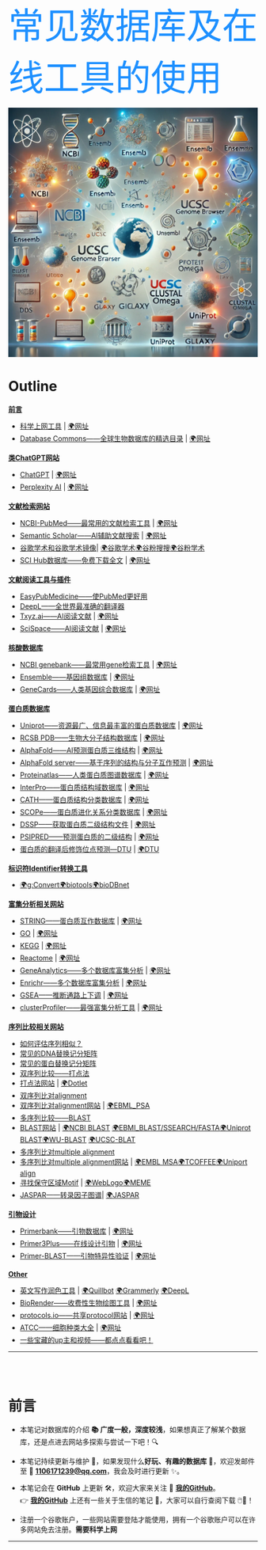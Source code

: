 <span style="font-size:72px; color:#1E90FF;">常见数据库及在线工具的使用</span>

<img src="./picture/176.png" width="600"/>

# Outline

**[前言](#前言)**

- [科学上网工具](#科学上网工具) | [🌍网址](https://duangcloud.site/#/dashboard)
- [Database Commons——全球生物数据库的精选目录](#Database-Commons——全球生物数据库的精选目录) | [🌍网址](https://ngdc.cncb.ac.cn/databasecommons/help)



**[类ChatGPT网站](#类ChatGPT网站)**

- [ChatGPT](#ChatGPT) | [🌍网址](https://chatgpt.com/)
- [Perplexity AI](#Perplexity-AI) | [🌍网址](https://www.perplexity.ai/)



**[文献检索网站](#文献检索网站)**

- [NCBI-PubMed——最常用的文献检索工具](#NCBI-PubMed——最常用的文献检索工具) | [🌍网址](https://pubmed.ncbi.nlm.nih.gov/)
- [Semantic Scholar——AI辅助文献搜索](#Semantic-Scholar——AI辅助文献搜索) | [🌍网址](https://www.semanticscholar.org/)
- [谷歌学术和谷歌学术镜像](#谷歌学术和谷歌学术镜像)| [🌍谷歌学术](#https://scholar.google.com.hk/?hl=zh-CN)[🌍谷粉搜搜](#http://gfsoso.me/)[🌍谷粉学术](https://gfsoso.99lb.net/)
- [SCI Hub数据库——免费下载全文](#SCI-Hub数据库——免费下载全文) | [🌍网址](https://tool.yovisun.com/scihub/)



**[文献阅读工具与插件](#文献阅读工具与插件)**

- [EasyPubMedicine——使PubMed更好用](#EasyPubMedicine——使PubMed更好用)
- [DeepL——全世界最准确的翻译器](#DeepL——全世界最准确的翻译器)
- [Txyz.ai——AI阅读文献](#Txyz.ai——AI阅读文献) | [🌍网址](https://app.txyz.ai/)
- [SciSpace——AI阅读文献](#SciSpace——AI阅读文献) | [🌍网址](https://typeset.io/)



**[核酸数据库](#核酸数据库)**

- [NCBI genebank——最常用gene检索工具](#NCBI-genebank——最常用gene检索工具) | [🌍网址](https://www.ncbi.nlm.nih.gov/genbank/)
- [Ensemble——基因组数据库](#Ensemble——基因组数据库) | [🌍网址](https://www.ensembl.org/index.html)
- [GeneCards——人类基因综合数据库](#GeneCards——人类基因综合数据库) | [🌍网址](https://www.genecards.org/)



**[蛋白质数据库](#蛋白质数据库)**

- [Uniprot——资源最广、信息最丰富的蛋白质数据库](#Uniprot——资源最广、信息最丰富的蛋白质数据库) | [🌍网址](https://www.uniprot.org/)
- [RCSB PDB——生物大分子结构数据库](#RCSB-PDB——生物大分子结构数据库) | [🌍网址](https://www.rcsb.org/)
- [AlphaFold——AI预测蛋白质三维结构](#AlphaFold——AI预测蛋白质三维结构) | [🌍网址](https://alphafold.ebi.ac.uk/)
- [AlphaFold server——基于序列的结构与分子互作预测](#AlphaFold-server——基于序列的结构与分子互作预测) | [🌍网址](https://alphafoldserver.com/)
- [Proteinatlas——人类蛋白质图谱数据库](#Proteinatlas——人类蛋白质图谱数据库) | [🌍网址](https://www.proteinatlas.org/)
- [InterPro——蛋白质结构域数据库](#InterPro——蛋白质结构域数据库) | [🌍网址](https://www.ebi.ac.uk/interpro/)
- [CATH——蛋白质结构分类数据库](#CATH——蛋白质结构分类数据库) | [🌍网址](https://cathdb.info/)
- [SCOPe——蛋白质进化关系分类数据库](#SCOPe——蛋白质进化关系分类数据库) | [🌍网址](https://scop.berkeley.edu/)
- [DSSP——获取蛋白质二级结构文件](#DSSP——获取蛋白质二级结构文件) | [🌍网址](https://swift.cmbi.umcn.nl/gv/dssp/)
- [PSIPRED——预测蛋白质的二级结构](#PSIPRED——预测蛋白质的二级结构) | [🌍网址](http://bioinf.cs.ucl.ac.uk/psipred/)
- [蛋白质的翻译后修饰位点预测—DTU](#蛋白质的翻译后修饰位点预测—DTU) | [🌍DTU](https://services.healthtech.dtu.dk/)



**[标识符Identifier转换工具](#标识符Identifier转换工具)**

- [🌍g:Convert](https://biit.cs.ut.ee/gprofiler/convert)[🌍biotools](https://biotools.fr/)[🌍bioDBnet](https://biodbnet.abcc.ncifcrf.gov/)



**[富集分析相关网站](#富集分析相关网站)**

- [STRING——蛋白质互作数据库](#STRING——蛋白质互作数据库) | [🌍网址](https://string-db.org/cgi/input?sessionId=bln2w9LAErVv&input_page_show_search=on)
- [GO](#GO) | [🌍网址](https://www.geneontology.org/)
- [KEGG](#KEGG) | [🌍网址](https://www.genome.jp/kegg/)
- [Reactome](#Reactome) | [🌍网址](https://reactome.org/)
- [GeneAnalytics——多个数据库富集分析](#GeneAnalytics——多个数据库富集分析) | [🌍网址](https://ga.genecards.org/#input)
- [Enrichr——多个数据库富集分析](#Enrichr——多个数据库富集分析) | [🌍网址](https://maayanlab.cloud/Enrichr/)
- [GSEA——推断通路上下调](#GSEA——推断通路上下调) | [🌍网址](https://www.gsea-msigdb.org/gsea/index.jsp)
- [clusterProfiler——最强富集分析工具](#clusterProfiler——最强富集分析工具) | [🌍网址](https://yulab-smu.top/biomedical-knowledge-mining-book/)



**[序列比较相关网站](#序列比较相关网站)**

- [如何评估序列相似？](#如何评估序列相似？)
- [常见的DNA替换记分矩阵](#常见的DNA替换记分矩阵)
- [常见的蛋白替换记分矩阵](#常见的蛋白替换记分矩阵)
- [双序列比较——打点法](#双序列比较——打点法)
- [打点法网站](#打点法网站) | [🌍Dotlet](https://dotlet.vital-it.ch/)
- [双序列比对alignment](#双序列比对alignment)
- [双序列比对alignment网站](#双序列比对alignment网站) | [🌍EBML_PSA](https://www.ebi.ac.uk/jdispatcher/psa)
- [多序列比较——BLAST](#多序列比较——BLAST)
- [BLAST网站](#BLAST网站) | [🌍NCBI BLAST](https://blast.ncbi.nlm.nih.gov/Blast.cgi) [🌍EBMI_BLAST/SSEARCH/FASTA](https://www.ebi.ac.uk/jdispatcher/sss)[🌍Uniprot BLAST](https://www.uniprot.org/blast)[🌍WU-BLAST](https://bioinfo-mml.sjtu.edu.cn/cgi-bin/TADB2/nph-blast-TADB.pl) [🌍UCSC-BLAT](https://genome.ucsc.edu/cgi-bin/hgBlat)
- [多序列比对multiple alignment](多序列比对multiple-alignment)
- [多序列比对multiple alignment网站](#多序列比对multiple-alignment网站) | [🌍EMBL MSA](https://www.ebi.ac.uk/jdispatcher/msa)[🌍TCOFFEE](https://tcoffee.crg.eu/apps/tcoffee/index.html)[🌍Uniport align](https://www.uniprot.org/align)
- [寻找保守区域Motif](#寻找保守区域Motif) | [🌍WebLogo](https://weblogo.threeplusone.com/)[🌍MEME](http://meme-suite.org/)
- [JASPAR——转录因子图谱](#JASPAR——转录因子图谱)| [🌍JASPAR](https://jaspar.elixir.no/)



**[引物设计](#引物设计)**

- [Primerbank——引物数据库](#Primerbank——引物数据库) | [🌍网址](https://pga.mgh.harvard.edu/primerbank/)
- [Primer3Plus——在线设计引物](#Primer3Plus——在线设计引物) | [🌍网址](https://www.primer3plus.com/index.html)
- [Primer-BLAST——引物特异性验证](#Primer-BLAST——引物特异性验证) | [🌍网址](https://www.ncbi.nlm.nih.gov/tools/primer-blast/index.cgi?LINK_LOC=BlastHome)



**[Other](#Other)**

- [英文写作润色工具](#英文写作润色工具) | [🌍Quillbot](https://quillbot.com/) [🌍Grammerly](https://app.grammarly.com/) [🌍DeepL](https://www.deepl.com/zh/translator)
- [BioRender——收费性生物绘图工具](#BioRender——收费性生物绘图工具) | [🌍网址](https://www.biorender.com/) 
- [protocols.io——共享protocol网站](#protocols.io——共享protocol网站) | [🌍网址](https://www.protocols.io/)
- [ATCC——细胞种类大全](#ATCC——细胞种类大全) | [🌍网址](https://www.atcc.org/)
- [一些宝藏的up主和视频——都点点看看吧！](#一些宝藏的up主和视频——都点点看看吧！)

***
<br>
<br>







# 前言

* 本笔记对数据库的介绍 **📚 广度一般，深度较浅**，如果想真正了解某个数据库，还是点进去网站多探索与尝试一下吧！🔍  

* 本笔记持续更新与维护 🔄，如果发现什么**好玩、有趣的数据库** 🧩，欢迎发邮件至 📧 **1106171239@qq.com**，我会及时进行更新 ✨。  

* 本笔记会在 **GitHub** 上更新 🛠️，欢迎大家来关注 🌟 [**我的GitHub**](https://github.com/sunv28)。  
  👉 [**我的GitHub**](https://github.com/sunv28) 上还有一些关于生信的笔记 📖，大家可以自行查阅下载 🖱️💾！  


* 注册一个谷歌账户，一些网站需要登陆才能使用，拥有一个谷歌账户可以在许多网站免去注册。**需要科学上网**


***
<br>
<br>